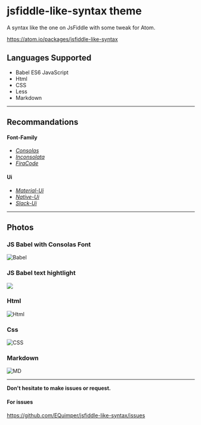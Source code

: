 # jsfiddle-like-syntax theme

A syntax like the one on JsFiddle with some tweak for Atom.

https://atom.io/packages/jsfiddle-like-syntax

## Languages Supported
  - Babel ES6 JavaScript
  - Html
  - CSS
  - Less
  - Markdown

---

## Recommandations

#### Font-Family
- [*Consolas*](http://www.cssfontstack.com/Consolas)
- [*Inconsolata*](http://levien.com/type/myfonts/inconsolata.html)
- [*FiraCode*](https://github.com/tonsky/FiraCode)

#### Ui
- [*Material-Ui*](https://atom.io/themes/atom-material-ui)
- [*Native-Ui*](https://atom.io/themes/native-ui)
- [*Slack-Ui*](https://atom.io/themes/slack-ui)

---

## Photos

### JS Babel with Consolas Font
![Babel](http://image.prntscr.com/image/5423516e4ffd4e6e9de98fdec6a3f196.png)

### JS Babel text hightlight
![](http://image.prntscr.com/image/5248bb42c1424d4ea8b1dff8fe0c1329.png)

### Html
![Html](http://image.prntscr.com/image/7814db35cd01470cb4f890a24485f34a.png)

### Css
![CSS](http://image.prntscr.com/image/80f8b76eeb384c9098ab518daa1c95e2.png)

### Markdown
![MD](http://image.prntscr.com/image/f881f04a60ed4ba494f3466c4f8185f7.png)

---

**Don't hesitate to make issues or request.**

#### For issues

https://github.com/EQuimper/jsfiddle-like-syntax/issues
